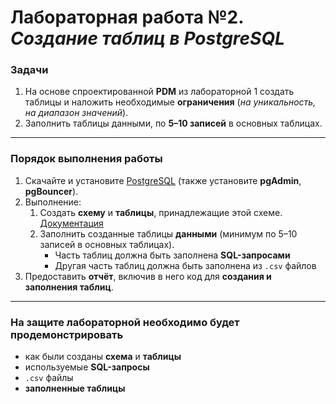 # Лабораторная работа №2. *Создание таблиц в PostgreSQL*

### Задачи

1. На основе спроектированной **PDM** из лабораторной 1 создать таблицы и наложить необходимые **ограничения** (*на уникальность, на диапазон значений*).
2. Заполнить таблицы данными, по **5–10 записей** в основных таблицах.

---

### Порядок выполнения работы

1. Скачайте и установите [PostgreSQL](https://www.postgresql.org/download/) (также установите **pgAdmin**, **pgBouncer**).
2. Выполнение:
    1) Создать **схему** и **таблицы**, принадлежащие этой схеме. [Документация](https://www.postgresql.org/docs/current/sql-createschema.html)
    2) Заполнить созданные таблицы **данными** (минимум по 5–10 записей в основных таблицах).
        - Часть таблиц должна быть заполнена **SQL-запросами**
        - Другая часть таблиц должна быть заполнена из `.csv` файлов
3. Предоставить **отчёт**, включив в него код для **создания и заполнения таблиц**.

---

### На защите лабораторной необходимо будет продемонстрировать

- как были созданы **схема** и **таблицы**
- используемые **SQL-запросы**
- `.csv` файлы
- **заполненные таблицы**  

